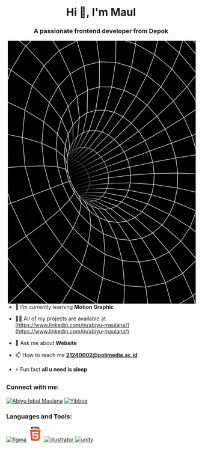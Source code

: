 
<h1 align="center">Hi 👋, I'm Maul</h1>
<h3 align="center">A passionate frontend developer from Depok</h3>
<img align="right" alt="Coding" widht="400" src="/gif/be1ae065e7a3b446bfb66781ec89fcec.gif">

- 🌱 I’m currently learning **Motion Graphic**

- 👨‍💻 All of my projects are available at [https://www.linkedin.com/in/abiyu-maulana/](https://www.linkedin.com/in/abiyu-maulana/)

- 💬 Ask me about **Website**

- 📫 How to reach me **21240002@polimedia.ac.id**

- ⚡ Fun fact **all u need is sleep**

<h3 align="left">Connect with me:</h3>
<p align="left">
<a href="https://linkedin.com/in/abiyu-maulana" target="blank"><img align="center" src="https://raw.githubusercontent.com/rahuldkjain/github-profile-readme-generator/master/src/images/icons/Social/linked-in-alt.svg" alt="Abiyu Iqbal Maulana" height="30" width="40" /></a>
<a href="https://instagram.com/yibboe" target="blank"><img align="center" src="https://raw.githubusercontent.com/rahuldkjain/github-profile-readme-generator/master/src/images/icons/Social/instagram.svg" alt="Yibboe" height="30" width="40" /></a>
</p>

<h3 align="left">Languages and Tools:</h3>
<p align="left"> <a href="https://www.figma.com/" target="_blank" rel="noreferrer"> <img src="https://www.vectorlogo.zone/logos/figma/figma-icon.svg" alt="figma" width="40" height="40"/> </a> <a href="https://www.w3.org/html/" target="_blank" rel="noreferrer"> <img src="https://raw.githubusercontent.com/devicons/devicon/master/icons/html5/html5-original-wordmark.svg" alt="html5" width="40" height="40"/> </a> <a href="https://www.adobe.com/in/products/illustrator.html" target="_blank" rel="noreferrer"> <img src="https://www.vectorlogo.zone/logos/adobe_illustrator/adobe_illustrator-icon.svg" alt="illustrator" width="40" height="40"/> </a> <a href="https://unity.com/" target="_blank" rel="noreferrer"> <img src="https://www.vectorlogo.zone/logos/unity3d/unity3d-icon.svg" alt="unity" width="40" height="40"/> </a> </p>
